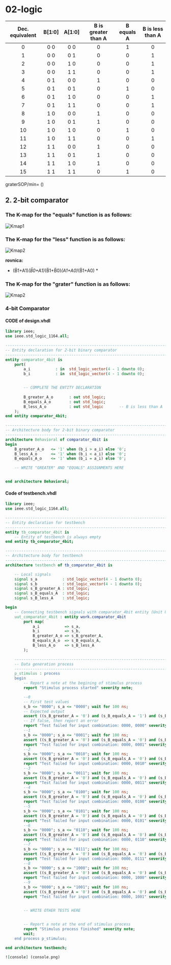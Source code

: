 # 02-logic
| **Dec. equivalent** | **B[1:0]** | **A[1:0]** | **B is greater than A** | **B equals A** | **B is less than A** |
| :-: | :-: | :-: | :-: | :-: | :-: |
 | 0 | 0 0 | 0 0 | 0 | 1 | 0 |
 | 1 | 0 0 | 0 1 | 0 | 0 | 1 |
 | 2 | 0 0 | 1 0 | 0 | 0 | 1 |
 | 3 | 0 0 | 1 1 | 0 | 0 | 1 |
 | 4 | 0 1 | 0 0 | 1 | 0 | 0 |
 | 5 | 0 1 | 0 1 | 0 | 1 | 0 |
 | 6 | 0 1 | 1 0 | 0 | 0 | 1 |
 | 7 | 0 1 | 1 1 | 0 | 0 | 1 |
 | 8 | 1 0 | 0 0 | 1 | 0 | 0 |
 | 9 | 1 0 | 0 1 | 1 | 0 | 0 |
 | 10 | 1 0 | 1 0 | 0 | 1 | 0 |
 | 11 | 1 0 | 1 1 | 0 | 0 | 1 |
 | 12 | 1 1 | 0 0 | 1 | 0 | 0 |
 | 13 | 1 1 | 0 1 | 1 | 0 | 0 |
 | 14 | 1 1 | 1 0 | 1 | 0 | 0 |
 | 15 | 1 1 | 1 1 | 0 | 1 | 0 |
 
 
 graterSOP/min= ()
 
 
 

## 2. 2-bit comparator 

### The K-map for the "equals" function is as follows:

![Kmap1](mapa.png)

### The K-map for the "less" function is as follows:

![Kmap2](mapa1.png)


**rovnica:**
 
*  (B̅1+A1)*(B̅0+A1)*(B̅1+B̅0)*(A1+A0)*(B̅1+A0) * 




### The K-map for the "grater" function is as follows:


![Kmap2](mapa2.png)

### 4-bit Comparator
#### CODE of design.vhdl
```vhdl
library ieee;
use ieee.std_logic_1164.all;

------------------------------------------------------------------------
-- Entity declaration for 2-bit binary comparator
------------------------------------------------------------------------
entity comparator_4bit is
    port(
        a_i           : in  std_logic_vector(4 - 1 downto 0);
        b_i           : in  std_logic_vector(4 - 1 downto 0);


        -- COMPLETE THE ENTITY DECLARATION
        
        B_greater_A_o    	: out std_logic;
		B_equals_A_o    	: out std_logic;
        B_less_A_o   	 	: out std_logic       -- B is less than A
    );
end entity comparator_4bit;

------------------------------------------------------------------------
-- Architecture body for 2-bit binary comparator
------------------------------------------------------------------------
architecture Behavioral of comparator_4bit is
begin
	B_greater_A_o   <= '1' when (b_i > a_i) else '0';
    B_less_A_o   	<= '1' when (b_i < a_i) else '0';
	B_equals_A_o    <= '1' when (b_i = a_i) else '0';

    -- WRITE "GREATER" AND "EQUALS" ASSIGNMENTS HERE


end architecture Behavioral;

```


#### Code of testbench.vhdl

```vhdl
library ieee;
use ieee.std_logic_1164.all;

------------------------------------------------------------------------
-- Entity declaration for testbench
------------------------------------------------------------------------
entity tb_comparator_4bit is
    -- Entity of testbench is always empty
end entity tb_comparator_4bit;

------------------------------------------------------------------------
-- Architecture body for testbench
------------------------------------------------------------------------
architecture testbench of tb_comparator_4bit is

    -- Local signals
    signal s_a           : std_logic_vector(4 - 1 downto 0);
    signal s_b           : std_logic_vector(4 - 1 downto 0);
    signal s_B_greater_A : std_logic;
    signal s_B_equals_A  : std_logic;
    signal s_B_less_A    : std_logic;

begin
    -- Connecting testbench signals with comparator_4bit entity (Unit Under Test)
    uut_comparator_4bit : entity work.comparator_4bit
        port map(
            a_i           => s_a,
            b_i           => s_b,
            B_greater_A_o => s_B_greater_A,
            B_equals_A_o  => s_B_equals_A,
            B_less_A_o    => s_B_less_A
        );

    --------------------------------------------------------------------
    -- Data generation process
    --------------------------------------------------------------------
    p_stimulus : process
    begin
        -- Report a note at the begining of stimulus process
        report "Stimulus process started" severity note;

        --0
        -- First test values
        s_b <= "0000"; s_a <= "0000"; wait for 100 ns;
        -- Expected output
        assert ((s_B_greater_A = '0') and (s_B_equals_A = '1') and (s_B_less_A = '0'))
        -- If false, then report an error
        report "Test failed for input combination: 0000, 0000" severity error;
        --1     
        s_b <= "0000"; s_a <= "0001"; wait for 100 ns;
        assert ((s_B_greater_A = '0') and (s_B_equals_A = '0') and (s_B_less_A = '1'))
        report "Test failed for input combination: 0000, 0001" severity error;
        --2
        s_b <= "0000"; s_a <= "0010"; wait for 100 ns;
        assert ((s_B_greater_A = '0') and (s_B_equals_A = '0') and (s_B_less_A = '1'))
        report "Test failed for input combination: 0000, 0010" severity error;
        --3
        s_b <= "0000"; s_a <= "0011"; wait for 100 ns;
        assert ((s_B_greater_A = '0') and (s_B_equals_A = '0') and (s_B_less_A = '1'))
        report "Test failed for input combination: 0000, 0011" severity error;
        --4
        s_b <= "0000"; s_a <= "0100"; wait for 100 ns;
        assert ((s_B_greater_A = '0') and (s_B_equals_A = '0') and (s_B_less_A = '1'))
        report "Test failed for input combination: 0000, 0100" severity error;
        --5
        s_b <= "0000"; s_a <= "0101"; wait for 100 ns;
        assert ((s_B_greater_A = '0') and (s_B_equals_A = '0') and (s_B_less_A = '1'))
        report "Test failed for input combination: 0000, 0101" severity error;
        --6
        s_b <= "0000"; s_a <= "0110"; wait for 100 ns;
        assert ((s_B_greater_A = '0') and (s_B_equals_A = '0') and (s_B_less_A = '1'))
        report "Test failed for input combination: 0000, 0110" severity error;
        --7
        s_b <= "0000"; s_a <= "0111"; wait for 100 ns;
        assert ((s_B_greater_A = '0') and (s_B_equals_A = '0') and (s_B_less_A = '1'))
        report "Test failed for input combination: 0000, 0111" severity error;
        --8
        s_b <= "0000"; s_a <= "1000"; wait for 100 ns;
        assert ((s_B_greater_A = '0') and (s_B_equals_A = '0') and (s_B_less_A = '1'))
        report "Test failed for input combination: 0000, 1000" severity error;
        --9
        s_b <= "0000"; s_a <= "1001"; wait for 100 ns;
        assert ((s_B_greater_A = '0') and (s_B_equals_A = '0') and (s_B_less_A = '0'))
        report "Test failed for input combination: 0000, 1001" severity error;

      
        -- WRITE OTHER TESTS HERE


        -- Report a note at the end of stimulus process
        report "Stimulus process finished" severity note;
        wait;
    end process p_stimulus;

end architecture testbench;

![console] (console.png)
